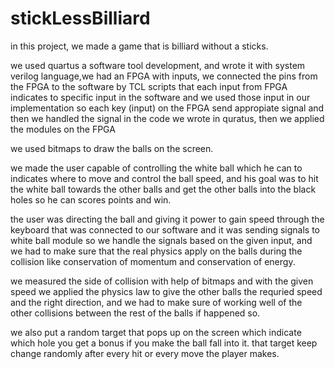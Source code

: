 # stickLessBilliard

in this project, we made a game that is billiard without a sticks.

we used quartus a software tool development, and wrote it with system verilog language,we had an FPGA with inputs, we connected the pins from the FPGA to the software by TCL scripts that each input from FPGA indicates to specific input in the software and we used those input in our implementation so each key (input) on the FPGA send appropiate signal and then we handled the signal in the code we wrote in quratus, then we applied the modules on the FPGA

we used bitmaps to draw the balls on the screen.

we made the user capable of controlling the white ball which he can to indicates where to move and control the ball speed,
and his goal was to hit the white ball towards the other balls and get the other balls into the black holes so he can scores points and win.

the user was directing the ball and giving it power to gain speed through the keyboard that was connected to our software and it was sending signals to white ball module so we handle the signals based on the given input, and we had to make sure that the real physics apply on the balls during the collision like conservation of momentum and conservation of energy.

we measured the side of collision with help of bitmaps and with the given speed we applied the physics law to give the other balls the requried speed and the right direction, and we had to make sure of working well of the other collisions between the rest of the balls if happened so.

we also put a random target that pops up on the screen which indicate which hole you get a bonus if you make the ball fall into it. that target keep change randomly after every hit or every move the player makes.
